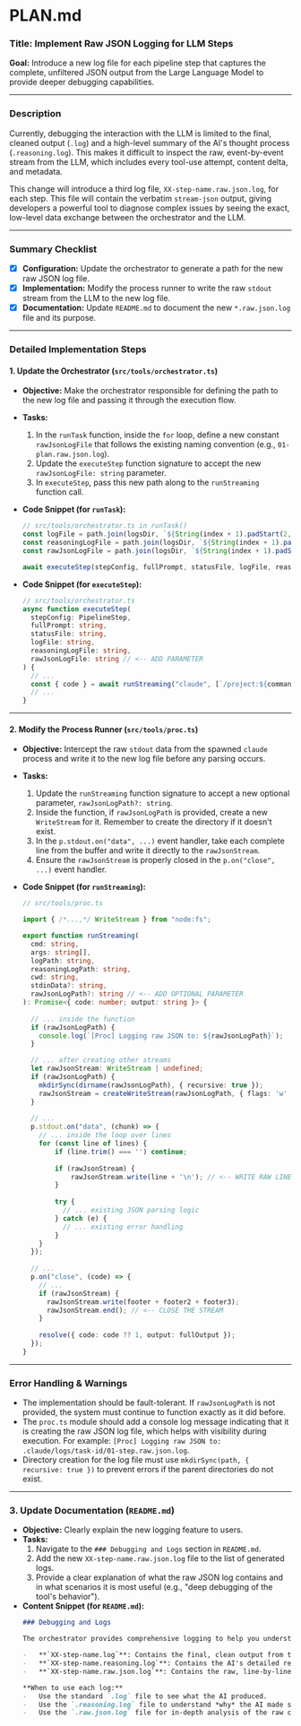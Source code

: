 # PLAN.md

### **Title: Implement Raw JSON Logging for LLM Steps**

**Goal:** Introduce a new log file for each pipeline step that captures the complete, unfiltered JSON output from the Large Language Model to provide deeper debugging capabilities.

---

### **Description**

Currently, debugging the interaction with the LLM is limited to the final, cleaned output (`.log`) and a high-level summary of the AI's thought process (`.reasoning.log`). This makes it difficult to inspect the raw, event-by-event stream from the LLM, which includes every tool-use attempt, content delta, and metadata.

This change will introduce a third log file, `XX-step-name.raw.json.log`, for each step. This file will contain the verbatim `stream-json` output, giving developers a powerful tool to diagnose complex issues by seeing the exact, low-level data exchange between the orchestrator and the LLM.

---

### **Summary Checklist**

-   [x] **Configuration:** Update the orchestrator to generate a path for the new raw JSON log file.
-   [x] **Implementation:** Modify the process runner to write the raw `stdout` stream from the LLM to the new log file.
-   [x] **Documentation:** Update `README.md` to document the new `*.raw.json.log` file and its purpose.

---

### **Detailed Implementation Steps**

#### **1. Update the Orchestrator (`src/tools/orchestrator.ts`)**

*   **Objective:** Make the orchestrator responsible for defining the path to the new log file and passing it through the execution flow.
*   **Tasks:**
    1.  In the `runTask` function, inside the `for` loop, define a new constant `rawJsonLogFile` that follows the existing naming convention (e.g., `01-plan.raw.json.log`).
    2.  Update the `executeStep` function signature to accept the new `rawJsonLogFile: string` parameter.
    3.  In `executeStep`, pass this new path along to the `runStreaming` function call.

*   **Code Snippet (for `runTask`):**

    ```typescript
    // src/tools/orchestrator.ts in runTask()
    const logFile = path.join(logsDir, `${String(index + 1).padStart(2, '0')}-${name}.log`);
    const reasoningLogFile = path.join(logsDir, `${String(index + 1).padStart(2, '0')}-${name}.reasoning.log`);
    const rawJsonLogFile = path.join(logsDir, `${String(index + 1).padStart(2, '0')}-${name}.raw.json.log`); // <-- ADD THIS LINE

    await executeStep(stepConfig, fullPrompt, statusFile, logFile, reasoningLogFile, rawJsonLogFile); // <-- ADD ARGUMENT
    ```

*   **Code Snippet (for `executeStep`):**
    ```typescript
    // src/tools/orchestrator.ts
    async function executeStep(
      stepConfig: PipelineStep,
      fullPrompt: string,
      statusFile: string,
      logFile: string,
      reasoningLogFile: string,
      rawJsonLogFile: string // <-- ADD PARAMETER
    ) {
      // ...
      const { code } = await runStreaming("claude", [`/project:${command}`], logFile, reasoningLogFile, projectRoot, currentPrompt, rawJsonLogFile); // <-- PASS ARGUMENT
      // ...
    }
    ```

---

#### **2. Modify the Process Runner (`src/tools/proc.ts`)**

*   **Objective:** Intercept the raw `stdout` data from the spawned `claude` process and write it to the new log file before any parsing occurs.
*   **Tasks:**
    1.  Update the `runStreaming` function signature to accept a new optional parameter, `rawJsonLogPath?: string`.
    2.  Inside the function, if `rawJsonLogPath` is provided, create a new `WriteStream` for it. Remember to create the directory if it doesn't exist.
    3.  In the `p.stdout.on("data", ...)` event handler, take each complete line from the buffer and write it directly to the `rawJsonStream`.
    4.  Ensure the `rawJsonStream` is properly closed in the `p.on("close", ...)` event handler.

*   **Code Snippet (for `runStreaming`):**

    ```typescript
    // src/tools/proc.ts

    import { /*...,*/ WriteStream } from "node:fs";

    export function runStreaming(
      cmd: string,
      args: string[],
      logPath: string,
      reasoningLogPath: string,
      cwd: string,
      stdinData?: string,
      rawJsonLogPath?: string // <-- ADD OPTIONAL PARAMETER
    ): Promise<{ code: number; output: string }> {
        
      // ... inside the function
      if (rawJsonLogPath) {
        console.log(`[Proc] Logging raw JSON to: ${rawJsonLogPath}`);
      }

      // ... after creating other streams
      let rawJsonStream: WriteStream | undefined;
      if (rawJsonLogPath) {
        mkdirSync(dirname(rawJsonLogPath), { recursive: true });
        rawJsonStream = createWriteStream(rawJsonLogPath, { flags: 'w' });
      }
      
      // ...
      p.stdout.on("data", (chunk) => {
        // ... inside the loop over lines
        for (const line of lines) {
            if (line.trim() === '') continue;
            
            if (rawJsonStream) {
                rawJsonStream.write(line + '\n'); // <-- WRITE RAW LINE
            }
            
            try {
              // ... existing JSON parsing logic
            } catch (e) {
              // ... existing error handling
            }
        }
      });
      
      // ...
      p.on("close", (code) => {
        // ...
        if (rawJsonStream) {
          rawJsonStream.write(footer + footer2 + footer3);
          rawJsonStream.end(); // <-- CLOSE THE STREAM
        }
        
        resolve({ code: code ?? 1, output: fullOutput });
      });
    }
    ```

---

### **Error Handling & Warnings**

*   The implementation should be fault-tolerant. If `rawJsonLogPath` is not provided, the system must continue to function exactly as it did before.
*   The `proc.ts` module should add a console log message indicating that it is creating the raw JSON log file, which helps with visibility during execution. For example: `[Proc] Logging raw JSON to: .claude/logs/task-id/01-step.raw.json.log`.
*   Directory creation for the log file must use `mkdirSync(path, { recursive: true })` to prevent errors if the parent directories do not exist.

---

### **3. Update Documentation (`README.md`)**

*   **Objective:** Clearly explain the new logging feature to users.
*   **Tasks:**
    1.  Navigate to the `### Debugging and Logs` section in `README.md`.
    2.  Add the new `XX-step-name.raw.json.log` file to the list of generated logs.
    3.  Provide a clear explanation of what the raw JSON log contains and in what scenarios it is most useful (e.g., "deep debugging of the tool's behavior").
*   **Content Snippet (for `README.md`):**
    ```markdown
    ### Debugging and Logs

    The orchestrator provides comprehensive logging to help you understand both what happened and why. For each pipeline step, three log files are created in the `.claude/logs/` directory:

    -   **`XX-step-name.log`**: Contains the final, clean output from the AI tool. This is the polished result you would normally see.
    -   **`XX-step-name.reasoning.log`**: Contains the AI's detailed reasoning process. This shows the step-by-step thinking that led to the final output.
    -   **`XX-step-name.raw.json.log`**: Contains the raw, line-by-line JSON objects streamed from the LLM. This is useful for deep debugging of the tool's behavior, as it shows every event, including tool use attempts and content chunks.

    **When to use each log:**
    -   Use the standard `.log` file to see what the AI produced.
    -   Use the `.reasoning.log` file to understand *why* the AI made specific decisions.
    -   Use the `.raw.json.log` file for in-depth analysis of the raw communication with the AI.
    